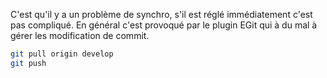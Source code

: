 C'est qu'il y a un problème de synchro, s'il est réglé immédiatement c'est pas compliqué. En général c'est provoqué par 
le plugin EGit qui à du mal à gérer les modification de commit.

``` sh
git pull origin develop
git push
``` 

<!-- --- tags: git, eclipse -->